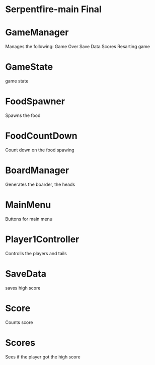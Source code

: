 # Serpentfire-main Final

# GameManager
Manages the following:
Game Over
Save Data
Scores 
Resarting game

# GameState
game state

# FoodSpawner
Spawns the food

# FoodCountDown
Count down on the food spawing

# BoardManager
Generates the boarder, the heads

# MainMenu
Buttons for main menu

# Player1Controller
Controlls the players and tails

# SaveData
saves high score

# Score
Counts score

# Scores
Sees if the player got the high score

